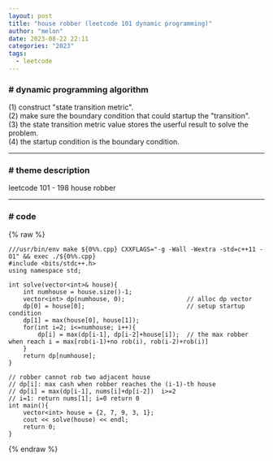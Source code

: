 ```yaml
---
layout: post
title: "house robber (leetcode 101 dynamic programming)"
author: "melon"
date: 2023-08-22 22:11
categories: "2023"
tags:
  - leetcode
---
```


### # dynamic programming algorithm
(1) construct "state transition metric".  
(2) make sure the boundary condition that could startup the "transition".  
(3) the state transition metric value stores the userful result to solve the problem.  
(4) the startup condition is the boundary condition.

<hr>

### # theme description
leetcode 101 - 198 house robber

<hr>

### # code
{% raw %}
```text
///usr/bin/env make ${0%%.cpp} CXXFLAGS="-g -Wall -Wextra -std=c++11 -O1" && exec ./${0%%.cpp}
#include <bits/stdc++.h>
using namespace std;

int solve(vector<int>& house){
    int numhouse = house.size()-1;
    vector<int> dp(numhouse, 0);                 // alloc dp vector
    dp[0] = house[0];                            // setup startup condition
    dp[1] = max(house[0], house[1]);
    for(int i=2; i<=numhouse; i++){
        dp[i] = max(dp[i-1], dp[i-2]+house[i]);  // the max robber when reach i = max[rob(i-1)+no rob(i), rob(i-2)+rob(i)]
    }
    return dp[numhouse];
}

// robber cannot rob two adjacent house 
// dp[i]: max cash when robber reaches the (i-1)-th house 
// dp[i] = max(dp[i-1], nums[i]+dp[i-2])  i>=2
// i=1: return nums[1]; i=0 return 0
int main(){
    vector<int> house = {2, 7, 9, 3, 1};
    cout << solve(house) << endl;
    return 0;
}
```
{% endraw %}
